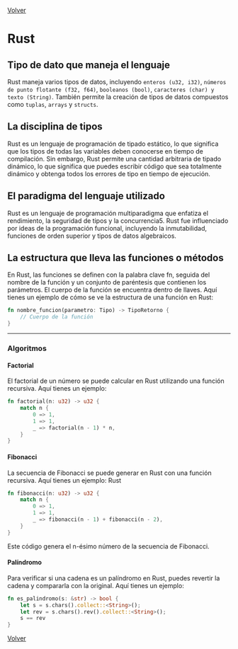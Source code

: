 [Volver](../README.md)

# Rust

## Tipo de dato que maneja el lenguaje

Rust maneja varios tipos de datos, incluyendo `enteros (u32, i32)`, `números de punto flotante (f32, f64)`, `booleanos (bool)`, `caracteres (char) y texto (String)`. También permite la creación de tipos de datos compuestos como `tuplas`, `arrays` y `structs`.

## La disciplina de tipos

Rust es un lenguaje de programación de tipado estático, lo que significa que los tipos de todas las variables deben conocerse en tiempo de compilación. Sin embargo, Rust permite una cantidad arbitraria de tipado dinámico, lo que significa que puedes escribir código que sea totalmente dinámico y obtenga todos los errores de tipo en tiempo de ejecución.

## El paradigma del lenguaje utilizado

Rust es un lenguaje de programación multiparadigma que enfatiza el rendimiento, la seguridad de tipos y la concurrencia5. Rust fue influenciado por ideas de la programación funcional, incluyendo la inmutabilidad, funciones de orden superior y tipos de datos algebraicos.

## La estructura que lleva las funciones o métodos

En Rust, las funciones se definen con la palabra clave fn, seguida del nombre de la función y un conjunto de paréntesis que contienen los parámetros. El cuerpo de la función se encuentra dentro de llaves. Aquí tienes un ejemplo de cómo se ve la estructura de una función en Rust:

``` Rust
fn nombre_funcion(parametro: Tipo) -> TipoRetorno {
    // Cuerpo de la función
}
```

---

### Algoritmos

#### Factorial

El factorial de un número se puede calcular en Rust utilizando una función recursiva. Aquí tienes un ejemplo:

``` Rust
fn factorial(n: u32) -> u32 {
    match n {
        0 => 1,
        1 => 1,
        _ => factorial(n - 1) * n,
    }
}
```

#### Fibonacci

La secuencia de Fibonacci se puede generar en Rust con una función recursiva. Aquí tienes un ejemplo:
Rust

``` Rust
fn fibonacci(n: u32) -> u32 {
    match n {
        0 => 1,
        1 => 1,
        _ => fibonacci(n - 1) + fibonacci(n - 2),
    }
}

```

Este código genera el n-ésimo número de la secuencia de Fibonacci.

#### Palíndromo

Para verificar si una cadena es un palíndromo en Rust, puedes revertir la cadena y compararla con la original. Aquí tienes un ejemplo:

``` Rust
fn es_palindromo(s: &str) -> bool {
    let s = s.chars().collect::<String>();
    let rev = s.chars().rev().collect::<String>();
    s == rev
}

```

[Volver](../README.md)